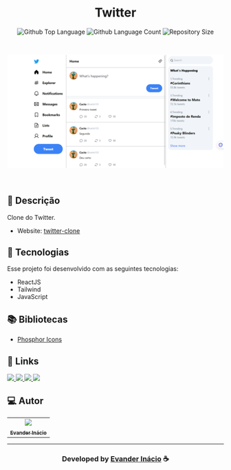 <h1 align="center">
  Twitter
</h1>

 <p align="center">
  <img alt="Github Top Language" src="https://img.shields.io/github/languages/top/EvanderInacio/Spotify-Clone?color=0c67e8">
  <img alt="Github Language Count" src="https://img.shields.io/github/languages/count/EvanderInacio/Spotify-Clone?color=0c67e8">
  <img alt="Repository Size" src="https://img.shields.io/github/repo-size/EvanderInacio/Spotify-Clone?color=0c67e8">
</p>

<br>

![Resultado final do projeto](https://raw.githubusercontent.com/EvanderInacio/Twitter/master/src/assets/preview.png)

<br>

## 📝 Descrição 

Clone do Twitter. 

- Website: [twitter-clone](https://twitter-rouge-phi.vercel.app/)

## 🚀 Tecnologias

Esse projeto foi desenvolvido com as seguintes tecnologias:

- ReactJS
- Tailwind
- JavaScript

## 📚 Bibliotecas

- [Phosphor Icons](https://phosphoricons.com/)


## 🔗 Links

<p align="left">

 <a href="https://www.linkedin.com/in/evander-inacio" alt="Linkedin">
  <img src="https://img.shields.io/badge/-Linkedin-000?style=for-the-badge&logo=Linkedin&logoColor=0A66C2&link=https://www.linkedin.com/in/evander-inacio"/> 
 </a>
  
 <a href="https://www.facebook.com/evandder.lopes" alt="Facebook">
  <img src="https://img.shields.io/badge/-Facebook-000?style=for-the-badge&logo=Facebook&logoColor=000dff&link=https://www.facebook.com/evandder.lopes"/> 
 </a>
  
 <a href="https://twitter.com/Evander_Inacio" alt="Twitter">
  <img src="https://img.shields.io/badge/-Twitter-000?style=for-the-badge&logo=Twitter&logoColor=1DA1F2&link=https://twitter.com/Evander_Inacio"/> 
 </a>

 <a href="https://evander.vercel.app" alt="Portfolio">
  <img src="https://img.shields.io/badge/my_portfolio-000?style=for-the-badge&logo=ko-fi&logoColor=FFF&link=https://www.evanderinacio.com/"/>
 </a>

 </p>
 
## 💻 Autor<br>
<table>
  <tr>
    <td align="center">
      <a href="https://github.com/EvanderInacio">
        <img src="https://avatars.githubusercontent.com/u/72362299?s=96&v=4" width="100px;" /><br>
        <sub>
          <b>Evander Inácio</b>
        </sub>
      </a>
    </td>
  </tr>
</table>

-----

  <h3 align="center"> Developed by <a href="https://www.linkedin.com/in/evander-inacio/">Evander Inácio</a> ☕</h3>
